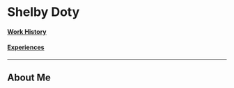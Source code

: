 # Shelby Doty

#### [Work History](Other_Pages/Work_History.md)
#### [Experiences](Other_Pages/Experiences.md)
---
## About Me
